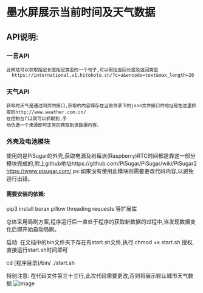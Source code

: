 # 墨水屏展示当前时间及天气数据

## API说明:

### 一言API
    此网站可以获取指定长度指定类型的一个句子,可以限定返回长度及返回类型
      https://international.v1.hitokoto.cn/?c=a&encode=text&max_length=20

### 天气API
    获取的天气是通过网页的接口,获取的内容保存在当前目录下的json文件接口的地址是在这里抓取的http://www.weather.com.cn/
    在控制台f12就可以抓取到,手
    动伪造一个来源即可正常的获取到该数据内容。

### 外壳及电池模块
   使用的是PiSugar的外壳,获取电源及树莓派(Raspberry)RTC时间都是靠这一部分模块完成的,附上github地址https://github.com/PiSugar/PiSugar/wiki/PiSugar2
    https://www.pisugar.com/
     ps:如果没有使用此模块则需要更改代码内容,以避免运行出错。


#### 需要安装的依赖:
pip3 install borax pillow threading requests 等扩展库


总体采用局刷方案,程序运行后一直处于程序的获取新数据的过程中,当发现数据变化后即开始自动局刷。



启动:
   在文档中的bin文件夹下存在有start.sh文件,执行  chmod +x start.sh 授权, 直接运行start.sh时间即可 

   cd \[程序目录\]/bin/
   ./start.sh

特别注意:
在代码文件第三十三行,此次代码需要更改,否则将展示默认城市天气数据
![image](https://raw.githubusercontent.com/huanglinsd/2.13-Ink-screen-clock/main/pic/IMG_1245.JPG)
